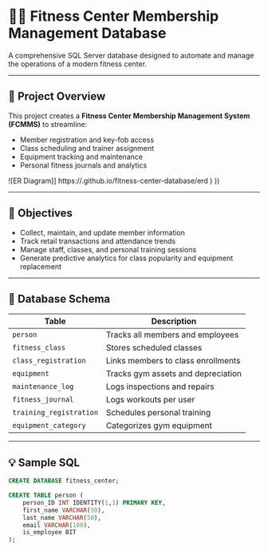 # 🏋️‍♀️ Fitness Center Membership Management Database

A comprehensive SQL Server database designed to automate and manage the operations of a modern fitness center.

---

## 📘 Project Overview
This project creates a **Fitness Center Membership Management System (FCMMS)** to streamline:
- Member registration and key-fob access
- Class scheduling and trainer assignment
- Equipment tracking and maintenance
- Personal fitness journals and analytics

![ER Diagram]] https://<Mariah1919>.github.io/fitness-center-database/erd
)
))

---

## 🎯 Objectives
- Collect, maintain, and update member information  
- Track retail transactions and attendance trends  
- Manage staff, classes, and personal training sessions  
- Generate predictive analytics for class popularity and equipment replacement

---

## 🧩 Database Schema
| Table | Description |
|-------|--------------|
| `person` | Tracks all members and employees |
| `fitness_class` | Stores scheduled classes |
| `class_registration` | Links members to class enrollments |
| `equipment` | Tracks gym assets and depreciation |
| `maintenance_log` | Logs inspections and repairs |
| `fitness_journal` | Logs workouts per user |
| `training_registration` | Schedules personal training |
| `equipment_category` | Categorizes gym equipment |

---

## 💡 Sample SQL
```sql
CREATE DATABASE fitness_center;

CREATE TABLE person (
    person_ID INT IDENTITY(1,1) PRIMARY KEY,
    first_name VARCHAR(50),
    last_name VARCHAR(50),
    email VARCHAR(100),
    is_employee BIT
);

